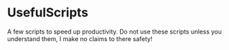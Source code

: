 # UsefulScripts
A few scripts to speed up productivity.
Do not use these scripts unless you understand them, I make no claims to there safety!
